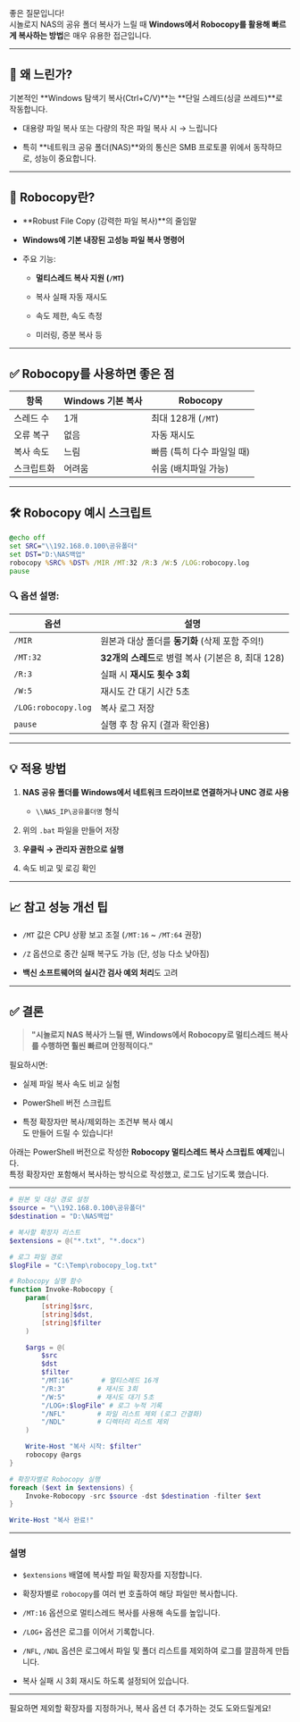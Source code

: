좋은 질문입니다!  
시놀로지 NAS의 공유 폴더 복사가 느릴 때 **Windows에서 Robocopy를 활용해 빠르게 복사하는 방법**은 매우 유용한 접근입니다.

---

## 🧠 왜 느린가?

기본적인 **Windows 탐색기 복사(Ctrl+C/V)**는 **단일 스레드(싱글 쓰레드)**로 작동합니다.

- 대용량 파일 복사 또는 다량의 작은 파일 복사 시 → 느립니다
    
- 특히 **네트워크 공유 폴더(NAS)**와의 통신은 SMB 프로토콜 위에서 동작하므로, 성능이 중요합니다.
    

---

## 🚀 Robocopy란?

- **Robust File Copy (강력한 파일 복사)**의 줄임말
    
- **Windows에 기본 내장된 고성능 파일 복사 명령어**
    
- 주요 기능:
    
    - **멀티스레드 복사 지원 (`/MT`)**
        
    - 복사 실패 자동 재시도
        
    - 속도 제한, 속도 측정
        
    - 미러링, 증분 복사 등
        

---

## ✅ Robocopy를 사용하면 좋은 점

|항목|Windows 기본 복사|Robocopy|
|---|---|---|
|스레드 수|1개|최대 128개 (`/MT`)|
|오류 복구|없음|자동 재시도|
|복사 속도|느림|빠름 (특히 다수 파일일 때)|
|스크립트화|어려움|쉬움 (배치파일 가능)|

---

## 🛠️ Robocopy 예시 스크립트

```bat
@echo off
set SRC="\\192.168.0.100\공유폴더"
set DST="D:\NAS백업"
robocopy %SRC% %DST% /MIR /MT:32 /R:3 /W:5 /LOG:robocopy.log
pause
```

### 🔍 옵션 설명:

|옵션|설명|
|---|---|
|`/MIR`|원본과 대상 폴더를 **동기화** (삭제 포함 주의!)|
|`/MT:32`|**32개의 스레드**로 병렬 복사 (기본은 8, 최대 128)|
|`/R:3`|실패 시 **재시도 횟수 3회**|
|`/W:5`|재시도 간 대기 시간 5초|
|`/LOG:robocopy.log`|복사 로그 저장|
|`pause`|실행 후 창 유지 (결과 확인용)|

---

## 💡 적용 방법

1. **NAS 공유 폴더를 Windows에서 네트워크 드라이브로 연결하거나 UNC 경로 사용**
    
    - `\\NAS_IP\공유폴더명` 형식
        
2. 위의 `.bat` 파일을 만들어 저장
    
3. **우클릭 → 관리자 권한으로 실행**
    
4. 속도 비교 및 로깅 확인
    

---

## 📈 참고 성능 개선 팁

- `/MT` 값은 CPU 상황 보고 조절 (`/MT:16` ~ `/MT:64` 권장)
    
- `/Z` 옵션으로 중간 실패 복구도 가능 (단, 성능 다소 낮아짐)
    
- **백신 소프트웨어의 실시간 검사 예외 처리**도 고려
    

---

## ✅ 결론

> **"시놀로지 NAS 복사가 느릴 땐, Windows에서 Robocopy로 멀티스레드 복사를 수행하면 훨씬 빠르며 안정적이다."**

필요하시면:

- 실제 파일 복사 속도 비교 실험
    
- PowerShell 버전 스크립트
    
- 특정 확장자만 복사/제외하는 조건부 복사 예시  
    도 만들어 드릴 수 있습니다!


아래는 PowerShell 버전으로 작성한 **Robocopy 멀티스레드 복사 스크립트 예제**입니다.  
특정 확장자만 포함해서 복사하는 방식으로 작성했고, 로그도 남기도록 했습니다.

---

```powershell
# 원본 및 대상 경로 설정
$source = "\\192.168.0.100\공유폴더"
$destination = "D:\NAS백업"

# 복사할 확장자 리스트
$extensions = @("*.txt", "*.docx")

# 로그 파일 경로
$logFile = "C:\Temp\robocopy_log.txt"

# Robocopy 실행 함수
function Invoke-Robocopy {
    param(
        [string]$src,
        [string]$dst,
        [string]$filter
    )

    $args = @(
        $src
        $dst
        $filter
        "/MT:16"       # 멀티스레드 16개
        "/R:3"        # 재시도 3회
        "/W:5"        # 재시도 대기 5초
        "/LOG+:$logFile" # 로그 누적 기록
        "/NFL"        # 파일 리스트 제외 (로그 간결화)
        "/NDL"        # 디렉터리 리스트 제외
    )

    Write-Host "복사 시작: $filter"
    robocopy @args
}

# 확장자별로 Robocopy 실행
foreach ($ext in $extensions) {
    Invoke-Robocopy -src $source -dst $destination -filter $ext
}

Write-Host "복사 완료!"
```

---

### 설명

- `$extensions` 배열에 복사할 파일 확장자를 지정합니다.
    
- 확장자별로 `robocopy`를 여러 번 호출하여 해당 파일만 복사합니다.
    
- `/MT:16` 옵션으로 멀티스레드 복사를 사용해 속도를 높입니다.
    
- `/LOG+` 옵션은 로그를 이어서 기록합니다.
    
- `/NFL`, `/NDL` 옵션은 로그에서 파일 및 폴더 리스트를 제외하여 로그를 깔끔하게 만듭니다.
    
- 복사 실패 시 3회 재시도 하도록 설정되어 있습니다.
    

---

필요하면 제외할 확장자를 지정하거나, 복사 옵션 더 추가하는 것도 도와드릴게요!